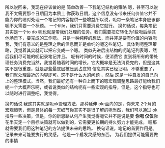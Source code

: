 所以说回来，我现在应该做的是 简单改善一下我笔记结构的策略 嗯，甚至可以说我不太需要那个日期因为本质上 你获取日期，这个信息没有带来任何价值它并不能为你的嗯对处理一个笔记的内容提供一些增益所以说，呃每一条笔记本身应该都呃不太需要一个标题。 一个title，我们只需要消费它就行。 换句话说，每条笔记其实是一个to do 呃也就是带我们处理的任务。我们需要把它转化为1些呃后续其他场景下，要完成的工作嗯。 只是一种纯粹的想法，而并非是要有价值的内容呃我，我们有意义的是整理之后的信息而非是单纯的呃这些笔记。 
具体到呃整理策略，我觉着其实就可以把它变成一个嗯。 类似先进后出结构的呃笔记列表嗯，然后我们尽可能的呃记录笔记并且。 呃有时间的时候，便消费它 直到将所有的带处理任务消费完当然，我觉着随着时间的增长，它大概率是无法消费完的，但是这其实不是很重要，就是那些最底层被压到占底的 信息其实已经证明，不够重要了，我们就处理最近的内容即可。这不是什么大的问题 ，然后 这是一种自发的自己向上的整理模式。当然，我们最好还有一种自上而下的嗯宏观调整思路最好能给我们呃一个大概声乐啊，或者说类似的结构呃有一些宏观的指导，但是，这个指导也可以随时进行调整吧，我觉得。 

换句话说 我这其实就是呃ok管理方法，那种延伸 okr面向的是，你未来 2个月的宏观趋势，但是具体的每一天细节你其实不是很了解的呃当然，我们可以通过 ok指导一些决策，但是，你的新思路从何产生我觉得呃它并不是说是要 ****你呃 仅仅****你花半天定一个目标决策就可以做到的，它需要更长期的持久努力才能完成。 嗯那就需要我们用这种笔记的方法提供未来的思路。 换句话说，笔记的首要作用是。 记录未来可能要执行的灵感。 他是一个启发灵感的东西。 为我们提供可能需要做的事情